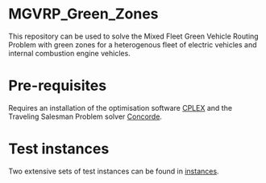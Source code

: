 # MGVRP_Green_Zones
This repository can be used to solve the Mixed Fleet Green Vehicle Routing Problem with green zones for a heterogenous fleet of electric vehicles and internal combustion engine vehicles.

# Pre-requisites
Requires an installation of the optimisation software [CPLEX](https://www.ibm.com/products/ilog-cplex-optimization-studio/cplex-optimizer) and the Traveling Salesman Problem solver [Concorde](https://math.au.dk/~aklose/Concorde/).

# Test instances
Two extensive sets of test instances can be found in [instances](https://github.com/JesperBangMikkelsen/MGVRP_Green_Zones/tree/main/instances).
